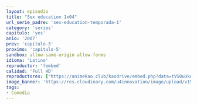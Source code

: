 ```yaml
---
layout: episodio
title: "Sex education 1x04"
url_serie_padre: 'sex-education-temporada-1'
category: 'series'
capitulo: 'yes'
anio: '2007'
prev: 'capitulo-3'
proximo: 'capitulo-5'
sandbox: allow-same-origin allow-forms
idioma: 'Latino'
reproductor: 'fembed'
calidad: 'Full HD'
reproductores: ["https://animekao.club/kaodrive/embed.php?data=tVS0uUkACm6drqxwcc4+sexism+JHX3sZmfugv+2AP8+KIgLQ6bQx4WlhCnI/k3fqcCYeQdlc6VRdb4eCqBO0Ze3+knmpmMrc1OxVy9Gy0uYPhb6rD4Oenn7obyy7Mt9GMihsG+7f/Kg9/EYlk/lv7kFuHh7KHjHj+69BKyn66Z3ronyjiQcQD3gmlgIRsA3DfjVqq5Ob8RrB+jVDB/myMzOIAUgdG/gpwlEDEZgzgMaPSxSJDpeC2n3IPJ7s9/ovcUXFe53l3foKJBUBCgJHaIZkKp3X3bJ5/jAfz2OxeNn1XDFXS1puR4mRY/8M3/xSlVQsq3gmkVuAb5IFbAq00FPHxX8z1DfJx6vs2cfVIPgym11kn+k0Cvch/IYoeIXiDjDwFbYe07ycUSPEPjV5g==","https://tutumeme.net/embed/player.php?u=bXQ3ajJOaW1wcFRGcEs2VW5XRGExTlRPMytmUnc3bHVwcWhoenVIUjI5SHF5TlNwc0taaG1jN2gwZHZSNTlIRHVhV2tZWitkNUtDVDNOL1ZvYW1rYjJwcm13PT0","https://tutumeme.net/embed/player.php?u=bXQ3ajJOaW1wcFRGcEs2VW5XRGExTlRPMytmUnc3bHVwcWhoenVIUjI5SHF5TlNwc0taaG1jN2gwZHZSNTlIRHVhV2tZWitkNUtDVDNOL1ZvYW1rYjJwcm5nPT0","https://tutumeme.net/embed/player.php?u=bXQ3ajJOaW1wcFRGcEs2VW5XRGExTlRPMytmUnc3bHVwcWhoenVIUjI5SHF5TlNwc0taaG1jN2gwZHZSNTlIRHVhV2tZWitkNUtDVDNOL1ZvYW1rYjJwcm9BPT0"]
image_banner: 'https://res.cloudinary.com/u4innovation/image/upload/v1565906678/sex-poster-min_yeylaj.jpg'
tags:
- Comedia
---
```













